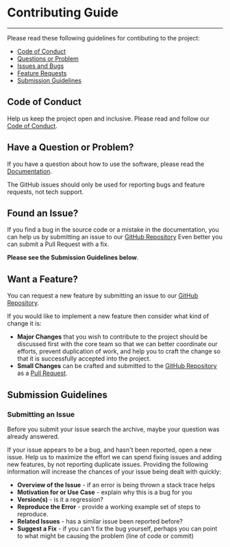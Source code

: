 # Contributing Guide
----------
Please read these following guidelines for contibuting to the project:

 - [Code of Conduct](#coc)
 - [Questions or Problem](#question)
 - [Issues and Bugs](#issue)
 - [Feature Requests](#feature)
 - [Submission Guidelines](#submit)

## <a name="coc"></a> Code of Conduct
Help us keep the project open and inclusive. Please read and follow our
[Code of Conduct][codeofconduct].

## <a name="question"></a> Have a Question or Problem?

If you have a question about how to use the software, please read the
[Documentation][documentation].

The GitHub issues should only be used for reporting bugs and feature requests,
not tech support.

## <a name="issue"></a> Found an Issue?

If you find a bug in the source code or a mistake in the documentation, you can
help us by submitting an issue to our [GitHub Repository][github] Even better you can
submit a Pull Request with a fix.

**Please see the Submission Guidelines below**.

## <a name="feature"></a> Want a Feature?

You can request a new feature by submitting an issue to our [GitHub Repository][github].  

If you would like to implement a new feature then consider what kind of change 
it is:

* **Major Changes** that you wish to contribute to the project should be 
discussed first with the core team so that we can better coordinate our efforts,
prevent duplication of work, and help you to craft the change so that it is
successfully accepted into the project.
* **Small Changes** can be crafted and submitted to the [GitHub Repository][github] as a
[Pull Request][pullrequesthelp].

## <a name="submit"></a> Submission Guidelines

### Submitting an Issue
Before you submit your issue search the archive, maybe your question was already
answered.

If your issue appears to be a bug, and hasn't been reported, open a new issue.
Help us to maximize the effort we can spend fixing issues and adding new
features, by not reporting duplicate issues.  Providing the following
information will increase the chances of your issue being dealt with quickly:

* **Overview of the Issue** - if an error is being thrown a stack trace helps
* **Motivation for or Use Case** - explain why this is a bug for you
* **Version(s)** - is it a regression?
* **Reproduce the Error** - provide a working example set of steps to reproduce.
* **Related Issues** - has a similar issue been reported before?
* **Suggest a Fix** - if you can't fix the bug yourself, perhaps you can point
to what might be
  causing the problem (line of code or commit)

[website]: http://electrolyte.io
[github]: https://github.com/electrolyte/electrolyte
[documentation]: http://electrolyte.io
[codeofconduct]: https://github.com/electrolyte/code-of-conduct/blob/master/CODE-OF-CONDUCT.md
[pullrequesthelp]: https://help.github.com/articles/using-pull-requests